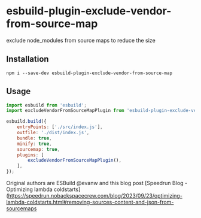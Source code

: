 # esbuild-plugin-exclude-vendor-from-source-map

exclude node_modules from source maps to reduce the size 

## Installation

```
npm i --save-dev esbuild-plugin-exclude-vendor-from-source-map
```

## Usage

```javascript
import esbuild from 'esbuild';
import excludeVendorFromSourceMapPlugin from 'esbuild-plugin-exclude-vendor-from-source-map';

esbuild.build({
    entryPoints: ['./src/index.js'],
    outfile: './dist/index.js',
    bundle: true,
    minify: true,
    sourcemap: true,
    plugins: [
        excludeVendorFromSourceMapPlugin(),
    ],
});
```

Original authors are ESBuild @evanw and this blog post [Speedrun Blog - Optimizing lambda coldstarts](https://speedrun.nobackspacecrew.com/blog/2023/09/23/optimizing-lambda-coldstarts.html#removing-sources-content-and-json-from-sourcemaps
